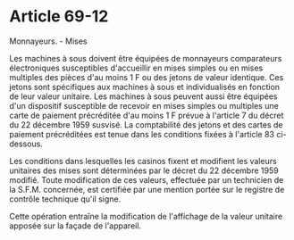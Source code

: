 # Article 69-12

Monnayeurs. - Mises

Les machines à sous doivent être équipées de monnayeurs comparateurs électroniques susceptibles d'accueillir en mises simples ou en mises multiples des pièces d'au moins 1 F ou des jetons de valeur identique. Ces jetons sont spécifiques aux machines à sous et individualisés en fonction de leur valeur unitaire. Les machines à sous peuvent aussi être équipées d'un dispositif susceptible de recevoir en mises simples ou multiples une carte de paiement précréditée d'au moins 1 F prévue à l'article 7 du décret du 22 décembre 1959 susvisé. La comptabilité des jetons et des cartes de paiement précréditées est tenue dans les conditions fixées à l'article 83 ci-dessous.

Les conditions dans lesquelles les casinos fixent et modifient les valeurs unitaires des mises sont déterminées par le décret du 22 décembre 1959 modifié. Toute modification de ces valeurs, effectuée par un technicien de la S.F.M. concernée, est certifiée par une mention portée sur le registre de contrôle technique qu'il signe.

Cette opération entraîne la modification de l'affichage de la valeur unitaire apposée sur la façade de l'appareil.
